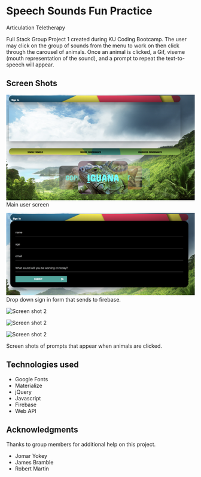 # Speech Sounds Fun Practice
Articulation Teletherapy


Full Stack Group Project 1 created during KU Coding Bootcamp. The user may click on the group of sounds from the menu to work on then click through the carousel of animals. Once an animal is clicked, a Gif, viseme (mouth representation of the sound), and a prompt to repeat the text-to-speech will appear. 





## Screen Shots
![Screen shot](assets/images/mainscreen.png)
Main user screen 

![Screen shot 2](assets/images/signinform.png)
Drop down sign in form that sends to firebase.

![Screen shot 2](assets/images/saycat2.png)

![Screen shot 2](assets/images/saypoodle.png)

![Screen shot 2](assets/images/sayfrog.png)

Screen shots of prompts that appear when animals are clicked. 



## Technologies used
- Google Fonts
- Materialize
- jQuery
- Javascript
- Firebase
- Web API

## Acknowledgments
Thanks to group members for additional help on this project. 
- Jomar Yokey
- James Bramble
- Robert Martin